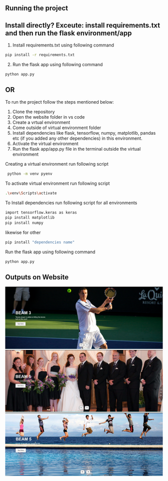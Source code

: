 ## Running the project

## Install directly? Exceute: install requirements.txt and then run the flask environment/app
1. Install requirements.txt using following command
```bash
pip install -r requirements.txt
```
2. Run the flask app using following command
```bash
python app.py
```

## OR

To run the project follow the steps mentioned below:
1. Clone the repository
2. Open the website folder in vs code
3. Create a vrtual environment
4. Come outside of virtual environment folder
5. Install dependencies like flask, tensorflow, numpy, matplotlib, pandas etc (if you added any other dependencies) in this environment.
6. Activate the virtual environment
7. Run the flask app/app.py file in the terminal outside the virtual environment




Creating a virtual environment run following script
```bash
 python -m venv pyenv
```

To activate virtual environment run following script
```bash
.\venv\Scripts\activate
```

To Install dependencies run following script for all environments
```bash
import tensorflow.keras as keras
pip install matplotlib
pip install numpy
```

likewise for other
```bash
pip install "dependencies name"
```

Run the flask app using following command
```bash
python app.py
```

## Outputs on Website

<img src="Web/Screenshot 2024-06-24 104849.png">

<img src="Web/Screenshot 2024-06-24 104945.png">

<img src="Web/Screenshot 2024-06-24 105037.png">
